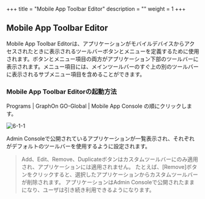 +++
title = "Mobile App Toolbar Editor"
description = ""
weight = 1
+++

## Mobile App Toolbar Editor

Mobile App Toolbar Editorは、アプリケーションがモバイルデバイスからアクセスされたときに表示されるツールバーボタンとメニューを定義するために使用されます。ボタンとメニュー項目の両方がアプリケーション下部のツールバーに表示されます。メニュー項目には、メインツールバーのすぐ上の別のツールバーに表示されるサブメニュー項目を含めることができます。

### Mobile App Toolbar Editorの起動方法

Programs | GraphOn GO-Global | Mobile App Console の順にクリックします。

![6-1-1](/images/6-1-1.png) 

Admin Consoleで公開されているアプリケーションが一覧表示され、それぞれがデフォルトのツールバーを使用するように設定されます。

>Add、Edit、Remove、Duplicateボタンはカスタムツールバーにのみ適用され、アプリケーションには適用されません。 たとえば、[Remove]ボタンをクリックすると、選択したアプリケーションからカスタムツールバーが削除されます。 アプリケーションはAdmin Consoleで公開されたままになり、ユーザは引き続き利用できるようになります。